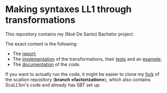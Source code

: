 # Making syntaxes LL1 through transformations

This repository contains my (Noé De Santo) Bachelor project.

The exact content is the following:

- The [report](report/report.pdf);
- The [implementation](code/src/main/scala/scallion/) of the transformations, 
their [tests](code/src/test/scala/scallion/)
and an [example](code/example/tags);
- The [documentation](https://ef55.github.io/bscp-syntax-transformation/) of the code.

If you want to actually run the code, it might be easier to clone my [fork](https://github.com/Ef55/scallion/tree/factorization) of the scallion repository (**branch «factorization»**), which also contains ScaLL1on's code and already has SBT set up.

